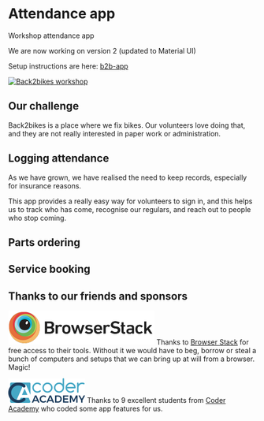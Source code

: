 # Attendance app
Workshop attendance app

We are now working on version 2 (updated to Material UI)

Setup instructions are here: [b2b-app](/b2b-app)

[![Back2bikes workshop](http://img.youtube.com/vi/0u2h09ZFhyc/0.jpg)](http://www.youtube.com/watch?v=0u2h09ZFhyc)

## Our challenge

Back2bikes is a place where we fix bikes. Our volunteers love doing that, and they are not really interested in paper work or administration.

## Logging attendance

As we have grown, we have realised the need to keep records, especially for insurance reasons.

This app provides a really easy way for volunteers to sign in, and this helps us to track who has come, recognise our regulars, and reach out to people who stop coming.

## Parts ordering


## Service booking


## Thanks to our friends and sponsors

![Browser Stack](docs/browser-stack.png)
Thanks to [Browser Stack](https://www.browserstack.com/) for free access to their tools. Without it we would have to beg, borrow or steal a bunch of computers and setups that we can bring up at will from a browser. Magic!

![Coder Academy](docs/coder-academy.png) Thanks to 9 excellent students from [Coder Academy](https://coderacademy.edu.au/) who coded some app features for us.


